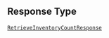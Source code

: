 ## Response Type

[`RetrieveInventoryCountResponse`](../../doc/models/retrieve-inventory-count-response.md)
